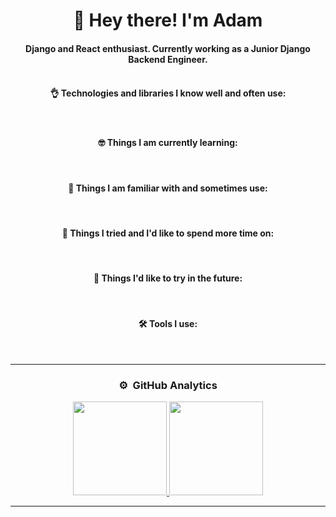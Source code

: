 <div align="center">
  <div>
    <h1>👋 Hey there! I'm Adam</h1>
  </div>

#### Django and React enthusiast. Currently working as a Junior Django Backend Engineer.<br><br>

#### 👌 Technologies and libraries I know well and often use:

  <div>
    <img src="https://img.shields.io/badge/Python-3776AB?style=flat&logo=python&logoColor=white" alt=""/>&nbsp;
    <img src="https://img.shields.io/badge/Django-092E20?style=flat&logo=django&logoColor=white" alt=""/>&nbsp;
    <img src="https://img.shields.io/badge/Django-REST-ff1709?style=flat&logo=django&logoColor=white&color=ff1709&labelColor=gray" alt=""/>&nbsp;
    <img src="https://img.shields.io/badge/HTML5-E34F26?style=flat&logo=html5&logoColor=white" alt=""/>&nbsp;
    <img src="https://img.shields.io/badge/CSS3-1572B6?style=flat&logo=css3&logoColor=white" alt=""/>&nbsp;
    <img src="https://img.shields.io/badge/-JavaScript-05122A?style=flat&logo=javascript" alt=""/>&nbsp;
    <img src="https://img.shields.io/badge/TypeScript-007ACC?style=flat&logo=typescript&logoColor=white" alt=""/>&nbsp;
    <img src="https://img.shields.io/badge/React-20232A?style=flat&logo=react&logoColor=61DAFB" alt=""/>&nbsp;
    <img src="https://img.shields.io/badge/Chakra--UI-319795?style=flat&logo=chakra-ui&logoColor=white" alt=""/>&nbsp;
    <img src="https://img.shields.io/badge/Docker-008FCC?style=flat&logo=docker&logoColor=white" alt=""/>&nbsp;
  </div>

#### 🤓 Things I am currently learning:

  <div>
    <img src="https://img.shields.io/badge/Svelte-4A4A55?style=flat&logo=svelte&logoColor=FF3E00" alt=""/>&nbsp;
    <img src="https://img.shields.io/badge/Django-Q-111111?style=flat&logo=django&logoColor=white&color=86b300&labelColor=gray" alt=""/>&nbsp;
    <img src="https://img.shields.io/badge/Playwright-43B02A?style=flat&logo=Playwright&logoColor=white" alt="">&nbsp;
    <img src="https://img.shields.io/badge/React_Native-%2320232a.svg?style=logo&logo=react&logoColor=%2361DAFB" alt=""/>&nbsp;
    <img src="https://img.shields.io/badge/Next.js-%23000000.svg?&style=flat&logo=next.js&logoColor=white" alt=""/>&nbsp;
  </div>

#### 👀 Things I am familiar with and sometimes use:

  <div>
    <img src="https://img.shields.io/badge/Django-Channels-111111?style=flat&logo=django&logoColor=white&color=111111&labelColor=gray" alt=""/>&nbsp;
    <img src="https://img.shields.io/badge/PostgreSQL-316192?style=flat&logo=postgresql&logoColor=white" alt=""/>&nbsp;
    <img src="https://img.shields.io/badge/SQL-07405E?style=flat&logo=sqlite&logoColor=white" alt=""/>&nbsp;
    <img src="https://img.shields.io/badge/MUI-0081CB?style=flat&logo=mui&logoColor=white" alt=""/>&nbsp;
    <img src="https://img.shields.io/badge/Sass-CC6699?style=flat&logo=sass&logoColor=white" alt=""/>&nbsp;
    <img src="https://img.shields.io/badge/Redux-593D88?style=flat&logo=redux&logoColor=white" alt=""/>&nbsp;
    <img src="https://img.shields.io/badge/Bootstrap-563D7C?style=flat&logo=bootstrap&logoColor=white" alt=""/>&nbsp;
    <img src="https://img.shields.io/badge/Redis-CC0000.svg?&style=flat&logo=redis&logoColor=white" alt="">&nbsp;
    <img src="https://img.shields.io/badge/Jest-C21325?style=flat&logo=jest&logoColor=white" alt=""/>&nbsp;
  </div>

#### 🧐 Things I tried and I'd like to spend more time on:

  <div>
    <img src="https://img.shields.io/badge/Celery-8C9A41?&style=flat&logo=celery&logoColor=white" alt=""/>&nbsp;
    <img src="https://img.shields.io/badge/Electron-2B2E3A?style=flat&logo=electron&logoColor=9FEAF9" alt="">&nbsp;
    <img src="https://img.shields.io/badge/Cypress-17202C?style=flat&logo=cypress&logoColor=white" alt=""/>&nbsp;
  </div>

#### 🤔 Things I'd like to try in the future:

  <div>
    <img src="https://img.shields.io/badge/SvelteKit-FF3E00?style=flat&logo=Svelte&logoColor=white" alt=""/>&nbsp;
    <img src="https://img.shields.io/badge/RabbitMQ-%23FF6600.svg?&style=flat&logo=rabbitmq&logoColor=white" alt=""/>&nbsp;
    <img src="https://img.shields.io/badge/Tauri-FFC131?style=logo&logo=Tauri&logoColor=white" alt=""/>&nbsp;
    <img src="https://img.shields.io/badge/tRPC-2596be?style=flat&logo=trpc&logoColor=white" alt=""/>&nbsp;
    <img src="https://img.shields.io/badge/FastAPI-109989?style=flat&logo=FASTAPI&logoColor=white" alt=""/>&nbsp;
    <img src="https://img.shields.io/badge/Storybook-FF4785?style=logo&logo=storybook&logoColor=white" alt=""/>&nbsp;
    <img src="https://img.shields.io/badge/GraphQL-E10098?style=flat&logo=graphql&logoColor=white" alt=""/>&nbsp;
    <img src="https://img.shields.io/badge/Supabase-181818?style=flat&logo=supabase&logoColor=white" alt=""/>&nbsp;
    <img src="https://img.shields.io/badge/Socket.io-010101?&style=logo&logo=Socket.io&logoColor=white" alt=""/>&nbsp;
  </div>

#### 🛠️ Tools I use:

  <div>
    <img src="https://img.shields.io/badge/-Postman-05122A?style=flat&logo=postman&logoColor=fc9803" alt=""/>&nbsp;
    <img src="https://img.shields.io/badge/-Pycharm-05122A?style=flat&logo=pycharm&logoColor=40a832" alt=""/>&nbsp;
    <img src="https://img.shields.io/badge/-Webstorm-05122A?style=flat&logo=webstorm&logoColor=32a0a8" alt=""/>&nbsp;
    <img src="https://img.shields.io/badge/-Visual%20Studio%20Code-05122A?style=flat&logo=visual-studio-code&logoColor=007ACC" alt=""/>&nbsp;
    <img src="https://img.shields.io/badge/-Git-05122A?style=flat&logo=git" alt=""/>&nbsp;
    <img src="https://img.shields.io/badge/-GitHub-05122A?style=flat&logo=github" alt=""/>&nbsp;
  </div>

---

### ⚙️ &nbsp;GitHub Analytics

  <p>
  <a href="https://github.com/Alschn">
    <img height="150em" src="https://github-readme-stats-eight-theta.vercel.app/api?username=Alschn&show_icons=true&theme=algolia&include_all_commits=true&count_private=true"/>
    <img height="150em" src="https://github-readme-stats-eight-theta.vercel.app/api/top-langs/?username=Alschn&layout=compact&langs_count=8&theme=algolia"/>
  </a>
  </p>

---

